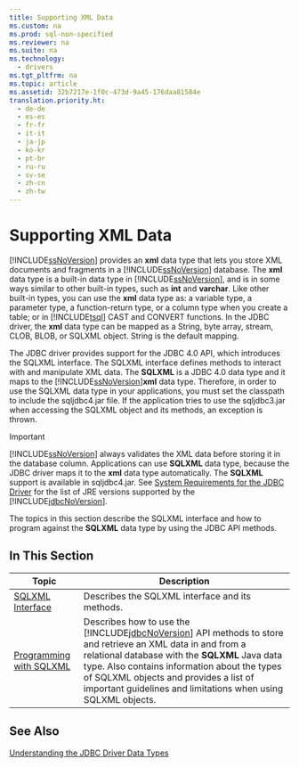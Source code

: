 ```yaml
---
title: Supporting XML Data
ms.custom: na
ms.prod: sql-non-specified
ms.reviewer: na
ms.suite: na
ms.technology: 
  - drivers
ms.tgt_pltfrm: na
ms.topic: article
ms.assetid: 32b7217e-1f0c-473d-9a45-176daa81584e
translation.priority.ht: 
  - de-de
  - es-es
  - fr-fr
  - it-it
  - ja-jp
  - ko-kr
  - pt-br
  - ru-ru
  - sv-se
  - zh-cn
  - zh-tw
---
```

# Supporting XML Data
  [!INCLUDE[ssNoVersion](../content/includes/ssNoVersion_md.md)] provides an **xml** data type that lets you store XML documents and fragments in a [!INCLUDE[ssNoVersion](../content/includes/ssNoVersion_md.md)] database. The **xml** data type is a built\-in data type in [!INCLUDE[ssNoVersion](../content/includes/ssNoVersion_md.md)], and is in some ways similar to other built\-in types, such as **int** and **varchar**. Like other built\-in types, you can use the **xml** data type as: a variable type, a parameter type, a function\-return type, or a column type when you create a table; or in [!INCLUDE[tsql](../content/includes/tsql_md.md)] CAST and CONVERT functions. In the JDBC driver, the **xml** data type can be mapped as a String, byte array, stream, CLOB, BLOB, or SQLXML object. String is the default mapping.  
  
 The JDBC driver provides support for the JDBC 4.0 API, which introduces the SQLXML interface. The SQLXML interface defines methods to interact with and manipulate XML data. The **SQLXML** is a JDBC 4.0 data type and it maps to the [!INCLUDE[ssNoVersion](../content/includes/ssNoVersion_md.md)]**xml** data type. Therefore, in order to use the SQLXML data type in your applications, you must set the classpath to include the sqljdbc4.jar file. If the application tries to use the sqljdbc3.jar when accessing the SQLXML object and its methods, an exception is thrown.  
  
> [!IMPORTANT]  
>  [!INCLUDE[ssNoVersion](../content/includes/ssNoVersion_md.md)] always validates the XML data before storing it in the database column. Applications can use **SQLXML** data type, because the JDBC driver maps it to the **xml** data type automatically. The **SQLXML** support is available in sqljdbc4.jar. See [System Requirements for the JDBC Driver](../content/System-Requirements-for-the-JDBC-Driver.md) for the list of JRE versions supported by the [!INCLUDE[jdbcNoVersion](../content/includes/jdbcNoVersion_md.md)].  
  
 The topics in this section describe the SQLXML interface and how to program against the **SQLXML** data type by using the JDBC API methods.  
  
## In This Section  
  
|Topic|Description|  
|-----------|-----------------|  
|[SQLXML Interface](../content/SQLXML-Interface.md)|Describes the SQLXML interface and its methods.|  
|[Programming with SQLXML](../content/Programming-with-SQLXML.md)|Describes how to use the [!INCLUDE[jdbcNoVersion](../content/includes/jdbcNoVersion_md.md)] API methods to store and retrieve an XML data in and from a relational database with the **SQLXML** Java data type. Also contains information about the types of SQLXML objects and provides a list of important guidelines and limitations when using SQLXML objects.|  
  
## See Also  
 [Understanding the JDBC Driver Data Types](../content/Understanding-the-JDBC-Driver-Data-Types.md)  
  
  